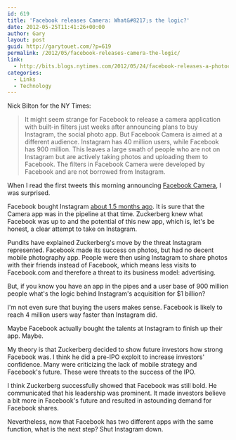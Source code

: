 ```yaml
---
id: 619
title: 'Facebook releases Camera: What&#8217;s the logic?'
date: 2012-05-25T11:41:26+00:00
author: Gary
layout: post
guid: http://garytouet.com/?p=619
permalink: /2012/05/facebook-releases-camera-the-logic/
link:
  - http://bits.blogs.nytimes.com/2012/05/24/facebook-releases-a-photocentric-app-for-apple-devices/
categories:
  - Links
  - Technology
---
```


Nick Bilton for the NY Times:
<blockquote>It might seem strange for Facebook to release a camera application with built-in filters just weeks after announcing plans to buy Instagram, the social photo app. But Facebook Camera is aimed at a different audience. Instagram has 40 million users, while Facebook has 900 million. This leaves a large swath of people who are not on Instagram but are actively taking photos and uploading them to Facebook. The filters in Facebook Camera were developed by Facebook and are not borrowed from Instagram.</blockquote>

When I read the first tweets this morning announcing <a href="https://www.facebook.com/mobile/camera">Facebook Camera</a>, I was surprised. 

Facebook bought Instagram <a href="https://www.facebook.com/zuck/posts/10100318398827991">about 1.5 months ago</a>. It is sure that the Camera app was in the pipeline at that time. Zuckerberg knew what Facebook was up to and the potential of this new app, which is, let's be honest, a clear attempt to take on Instagram.

Pundits have explained Zuckerberg's move by the threat Instagram represented. Facebook made its success on photos, but had no decent mobile photography app. People were then using Instagram to share photos with their friends instead of Facebook, which means less visits to Facebook.com and therefore a threat to its business model: advertising.

But, if you know you have an app in the pipes and a user base of 900 million people what's the logic behind Instagram's acquisition for $1 billion? 

I'm not even sure that buying the users makes sense. Facebook is likely to reach 4 million users way faster than Instagram did.

Maybe Facebook actually bought the talents at Instagram to finish up their app. Maybe.

My theory is that Zuckerberg decided to show future investors how strong Facebook was. I think he did a pre-IPO exploit to increase investors' confidence. Many were criticizing the lack of mobile strategy and Facebook's future. These were threats to the success of the IPO.

I think Zuckerberg successfully showed that Facebook was still bold. He communicated that his leadership was prominent. It made investors believe a bit more in Facebook's future and resulted in astounding demand for Facebook shares.

Nevertheless, now that Facebook has two different apps with the same function, what is the next step? Shut Instagram down.
